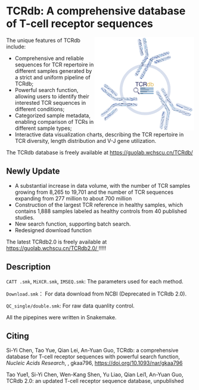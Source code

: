 # TCRdb: A comprehensive database of T-cell receptor sequences

<a href=''><img src='Homepage.png' align='right' height='250' /></a>

The unique features of TCRdb include: 
* Comprehensive and reliable sequences for TCR repertoire in different samples generated by a strict and uniform pipeline of TCRdb;  
* Powerful search function, allowing users to identify their interested TCR sequences in different conditions; 
* Categorized sample metadata, enabling comparison of TCRs in different sample types; 
* Interactive data visualization charts, describing the TCR repertoire in TCR diversity, length distribution and V-J gene utilization.

The TCRdb database is freely available at [https://guolab.wchscu.cn/TCRdb/ ](https://guolab.wchscu.cn/TCRdb/#/ )

## Newly Update
* A substantial increase in data volume, with the number of TCR samples growing from 8,265 to 19,701 and the number of TCR sequences expanding from 277 million to about 700 million
* Construction of the largest TCR reference in healthy samples, which contains 1,888 samples labeled as healthy controls from 40 published studies.
* New search function, supporting batch search.
* Redesigned download function

The latest TCRdb2.0 is freely available at [https://guolab.wchscu.cn/TCRdb2.0/ ](https://guolab.wchscu.cn/TCRdb2/#/ ) !!!!!

## Description

`CATT .smk`, `MiXCR.smk`, `IMSEQ.smk`: The parameters used for each method.

`Download.smk`： For data download from NCBI (Deprecated in TCRdb 2.0). 

`QC_single/double.smk`: For raw data quanlity control.

All the pipepines were written in Snakemake.

## Citing

Si-Yi Chen, Tao Yue, Qian Lei, An-Yuan Guo, TCRdb: a comprehensive database for T-cell receptor sequences with powerful search function, *Nucleic Acids Research*, , gkaa796, https://doi.org/10.1093/nar/gkaa796

Tao Yue1, Si-Yi Chen, Wen-Kang Shen, Yu Liao, Qian Lei1, An-Yuan Guo, TCRdb 2.0: an updated T-cell receptor sequence database, unpublished
